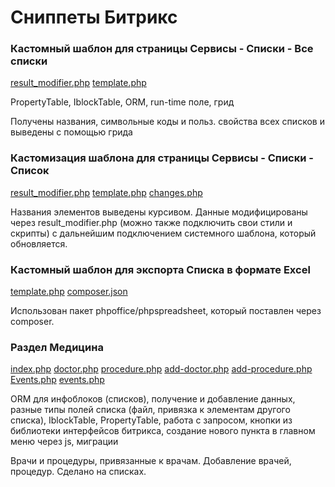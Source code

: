 # Сниппеты Битрикс

### Кастомный шаблон для страницы Сервисы - Списки - Все списки

[result_modifier.php](https://github.com/elisad5791/bx-snippets/blob/main/local/templates/.default/components/bitrix/lists.lists/.default/result_modifier.php)
[template.php](https://github.com/elisad5791/bx-snippets/blob/main/local/templates/.default/components/bitrix/lists.lists/.default/template.php)

PropertyTable, IblockTable, ORM, run-time поле, грид

Получены названия, символьные коды и польз. свойства всех списков и выведены с помощью грида

### Кастомизация шаблона для страницы Сервисы - Списки - Список

[result_modifier.php](https://github.com/elisad5791/bx-snippets/blob/main/local/templates/.default/components/bitrix/lists.list/.default/result_modifier.php)
[template.php](https://github.com/elisad5791/bx-snippets/blob/main/local/templates/.default/components/bitrix/lists.list/.default/template.php)
[changes.php](https://github.com/elisad5791/bx-snippets/blob/main/local/templates/.default/components/bitrix/lists.list/.default/include/changes.php)

Названия элементов выведены курсивом. Данные модифицированы через result_modifier.php (можно также подключить свои стили и скрипты) с дальнейшим подключением системного шаблона, который обновляется.

### Кастомный шаблон для экспорта Списка в формате Excel

[template.php](https://github.com/elisad5791/bx-snippets/blob/main/local/templates/.default/components/bitrix/lists.export.excel/.default/template.php)
[composer.json](https://github.com/elisad5791/bx-snippets/blob/main/local/composer.json)

Использован пакет phpoffice/phpspreadsheet, который поставлен через composer. 

### Раздел Медицина

[index.php](https://github.com/elisad5791/bx-snippets/blob/main/medicine/index.php)
[doctor.php](https://github.com/elisad5791/bx-snippets/blob/main/medicine/doctor.php)
[procedure.php](https://github.com/elisad5791/bx-snippets/blob/main/medicine/procedure.php)
[add-doctor.php](https://github.com/elisad5791/bx-snippets/blob/main/medicine/add-doctor.php)
[add-procedure.php](https://github.com/elisad5791/bx-snippets/blob/main/medicine/add-procedure.php)
[Events.php](https://github.com/elisad5791/bx-snippets/blob/main/local/classes/Events.php)
[events.php](https://github.com/elisad5791/bx-snippets/blob/main/local/php_interface/include/events.php)

ORM для инфоблоков (списков), получение и добавление данных, разные типы полей списка (файл, привязка к элементам другого списка), IblockTable, PropertyTable, работа с запросом, кнопки из библиотеки интерфейсов битрикса, создание нового пункта в главном меню через js, миграции

Врачи и  процедуры, привязанные к врачам. Добавление врачей, процедур. Сделано на списках.